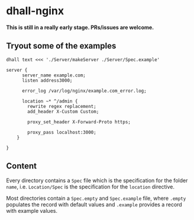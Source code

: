 # dhall-nginx

**This is still in a really early stage. PRs/issues are welcome.**

## Tryout some of the examples

`dhall text <<< './Server/makeServer ./Server/Spec.example'`

```nginx
server {
      server_name example.com;
      listen address3000;

      error_log /var/log/nginx/example.com_error.log;
  
      location ~* ^/admin {
        rewrite regex replacement;
        add_header X-Custom Custom;

        proxy_set_header X-Forward-Proto https;

        proxy_pass localhost:3000;
    }

}
```

## Content

Every directory contains a `Spec` file which is the specification for the folder `name`, i.e. `Location/Spec` is the specification for the `location` directive.

Most directories contain a `Spec.empty` and `Spec.example` file, where `.empty` populates the record with default values and `.example` provides a record with example values.
